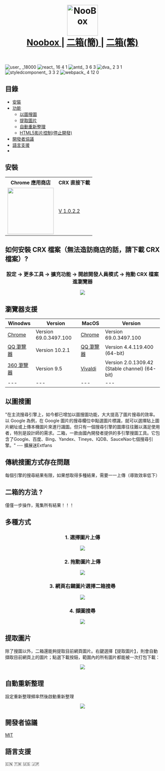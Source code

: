 
<h1 align="center">
  <br>
  <a href="https://chrome.google.com/webstore/detail/noobox-search-by-image/kidibbfcblfbbafhnlanccjjdehoahep"><img src="https://user-images.githubusercontent.com/12090689/45327137-5daeff80-b524-11e8-8398-36ee837c54e7.png" alt="NooBox" width="100"></a>
  <br>
  <a href="https://github.com/AInoob/NooBox">Noobox |</a>
  <a href="https://github.com/AInoob/NooBox/tree/master/README_zh-cn">二箱(簡) |</a>
  <a href="https://github.com/AInoob/NooBox/tree/master/README_zh-tw">二箱(繁)</a>
  <br>
  <br>
</h1>

![user_ _18000](https://user-images.githubusercontent.com/12090689/45795323-344f4b80-bc69-11e8-8baf-434ecc9b447a.png)
![react_ 16 4 1](https://user-images.githubusercontent.com/12090689/45795176-48467d80-bc68-11e8-8a01-ac06e338e346.png)
![antd_ 3 6 3](https://user-images.githubusercontent.com/12090689/45795246-bdb24e00-bc68-11e8-9b5d-cd5a54c05f0d.png)
![dva_ 2 3 1](https://user-images.githubusercontent.com/12090689/45795297-079b3400-bc69-11e8-8f06-51d0a9c2d310.png)
![styledcomponent_ 3 3 2](https://user-images.githubusercontent.com/12090689/45795406-91e39800-bc69-11e8-98dd-b8fe205bfc75.png)
![webpack_ 4 12 0](https://user-images.githubusercontent.com/12090689/45795454-cb1c0800-bc69-11e8-8456-02ffe5c5ae13.png)
## 目錄
* [安裝](#安裝)
* [功能](#功能)
  * [以圖搜圖](#以圖搜圖)
  * [提取圖片](#提取圖片)
  * [自動重新整理](#自動重新整理)
  * [HTML5影片控制(停止開發)](#影片控制)
* [開發者協議](#開發者協議)
* [語言支援](#語言支援)
* 
## 安裝
<div align = "center">
  <table  align = "center">
    <tr>
      <th>Chrome 應用商店</th>
      <th>CRX 直接下載</th>
    </tr>
    <tr>
      <td><a href= "https://chrome.google.com/webstore/detail/noobox-search-by-image/kidibbfcblfbbafhnlanccjjdehoahep"><img src = "https://user-images.githubusercontent.com/12090689/45331133-0f572c00-b537-11e8-962f-fc777c6bb9b5.png" width = "150px"></a></td>
      <td><a href = "https://github.com/AInoob/NooBox/releases/download/1.0.2.2/Noobox.crx">V 1.0.2.2</a></td>
    </tr>
  </table>
</div>

## 如何安裝 CRX 檔案（無法造訪商店的話，請下載 CRX 檔案）?
<h3 align = "center"> 設定 -> 更多工具 -> 擴充功能 -> 開啟開發人員模式 -> 拖動 CRX 檔案進瀏覽器</h3>
<p align="center">
<img src="https://user-images.githubusercontent.com/12090689/45597429-49db2180-b99a-11e8-916c-fba450c5cfe1.gif"/>
</p>

## 瀏覽器支援
| Winodws | Version | MacOS | Version |
| --- | --- | --- | --- |
| <a href = "https://www.google.com/chrome/" target = "_blank">Chrome</a> | Version 69.0.3497.100 | <a href = "https://www.google.com/chrome/" target = "_blank">Chrome</a> | Version 69.0.3497.100 |
| <a href = "https://browser.qq.com/" target= "_blank">QQ 瀏覽器</a> | Version 10.2.1 | <a href = "https://browser.qq.com/mac/en/index.html" target= "_blank">QQ 瀏覽器</a> | Version 4.4.119.400 (64-bit) |
|  <a href = "http://browser.360.cn/ee/" target= "_blank">360 瀏覽器</a> | Version 9.5 | <a href = "https://vivaldi.com/" target= "_blank">Vivaldi</a> |Version 2.0.1309.42 (Stable channel) (64-bit) |
| --- | --- | --- | --- |

## 以圖搜圖
"在主流搜尋引擎上，如今都已增加以圖搜圖功能，大大提高了圖片搜尋的效率。以 Google 為例，在 Google 圖片的搜尋欄位中點選圖片標識，就可以選擇貼上圖片網址或上傳本機圖片來進行識圖。但只有一個搜尋引擎的圖庫往往難以滿足使用者，特別是設計師的需求。二箱，一款由國內開發者提供的多引擎搜圖工具。它包含了Google、百度、Bing、Yandex、Tineye、IQDB、SauceNao七個搜尋引擎。" --- 擴展迷Extfans

## 傳統搜圖方式存在問題
每個引擎的搜尋結果有限，如果想取得多種結果，需要一一上傳（導致效率低下）

## 二箱的方法 ?
僅僅一步操作，蒐集所有結果！！！

## 多種方式
<h3 align = "center"> 1. 選擇圖片上傳</h3>
<p align="center">
<img src="https://user-images.githubusercontent.com/12090689/45771176-65506180-bc12-11e8-8174-b7b57fd4a4f0.gif"/>
</p>

<h3 align = "center">2. 拖動圖片上傳</h3>
<p align="center">
<img src="https://user-images.githubusercontent.com/12090689/45771200-78fbc800-bc12-11e8-8fd9-55c5f4a1c04e.gif"/>
</p>

<h3 align = "center">3. 網頁右鍵圖片選擇二箱搜尋</h3>
<p align="center">
<img src="https://user-images.githubusercontent.com/12090689/45771196-75684100-bc12-11e8-858b-76dcf7aad277.gif"/>
</p>

<h3 align = "center">4. 擷圖搜尋</h3>
<p align="center">
<img src="https://user-images.githubusercontent.com/12090689/45772446-bf9ef180-bc15-11e8-8ca7-79951983a964.gif"/>
</p>

## 提取圖片
除了搜圖以外，二箱還能夠提取目前網頁圖片。右鍵選擇【提取圖片】，則會自動擷取目前網頁上的圖片；點選下載按鈕，範圍內的所有圖片都能被一次打包下載：

<p align="center">
<img src="https://user-images.githubusercontent.com/12090689/50039170-56076700-fffb-11e8-9ee0-81a5ab02a1ca.png"/>
</p>

## 自動重新整理
設定重新整理頻率然後啟動重新整理

<p align="center">
<img src="https://user-images.githubusercontent.com/12090689/50039172-59025780-fffb-11e8-8aba-f5d41307e5d7.png"/>
</p>

## 開發者協議
<a href = "https://opensource.org/licenses/MIT">MIT</a>
## 語言支援
 🇨🇳 🇹🇼 :us: :jp:


